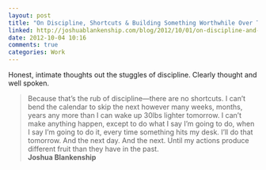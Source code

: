 ```yaml
---
layout: post
title: "On Discipline, Shortcuts & Building Something Worthwhile Over Time"
linked: http://joshuablankenship.com/blog/2012/10/01/on-discipline-and-shortcuts/
date: 2012-10-04 10:16
comments: true
categories: Work
---
```

Honest, intimate thoughts out the stuggles of discipline. Clearly thought and well spoken.

<blockquote>
Because that’s the rub of discipline—there are no shortcuts. I can’t bend the calendar to skip the next however many weeks, months, years any more than I can wake up 30lbs lighter tomorrow. I can’t make anything happen, except to do what I say I’m going to do, when I say I’m going to do it, every time something hits my desk. I’ll do that tomorrow. And the next day. And the next. Until my actions produce different fruit than they have in the past.

<footer><strong>Joshua Blankenship</strong>
<cite><a href="http://joshuablankenship.com/blog/2012/10/01/on-discipline-and-shortcuts/"></a></cite></footer>
</blockquote>
